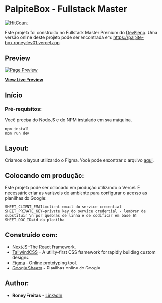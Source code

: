 # PalpiteBox - Fullstack Master

[![HitCount](http://hits.dwyl.com/roneydev01/roneydev01/palpite-box.svg)](http://hits.dwyl.com/roneydev01/roneydev01/palpite-box)

Este projeto foi construído no Fullstack Master Premium do [DevPleno](https://devpleno.com). Uma versão online deste projeto pode ser encontrada em: https://palpite-box.roneydev01.vercel.app

## Preview

[![Page Preview](https://palpite-box.roneydev01.vercel.app/preview.png)](https://palpite-box.roneydev01.vercel.app/)

**[View Live Preview](https://palpite-box.roneydev01.vercel.app/)**

## Início


### Pré-requisitos:

Você precisa do NodeJS e do NPM instalado em sua máquina.

```
npm install
npm run dev
```

## Layout:

Criamos o layout utilizando o Figma. Você pode encontrar o arquivo [aqui](https://www.figma.com/file/HxvAYhS6l7UDI49u8uLdaC/palpite-box?node-id=0%3A1).

## Colocando em produção:

Este projeto pode ser colocado em produção utilizando o Vercel. É necessário criar as variáveis de ambiente para configurar o acesso as planilhas do Google:

```
SHEET_CLIENT_EMAIL=client email do service credential
SHEET_PRIVATE_KEY=private key do service credential - lembrar de substituir \n por quebras de linha e de codificar em base 64
SHEET_DOC_ID=id da planilha
```

## Construído com:

* [NextJS](https://nextjs.org/) -The React Framework.
* [TailwindCSS](https://tailwindcss.com/) - A utility-first CSS framework for
rapidly building custom designs.
* [Figma](https://figma.com/) - Online prototyping tool.
* [Google Sheets](https://drive.google.com) - Planilhas online do Google

## Author:

* **Roney Freitas** - [LinkedIn](https://www.linkedin.com/in/roney-freitas-99b264114/)
